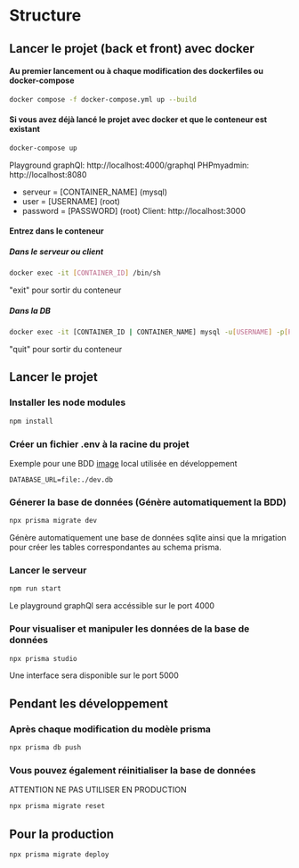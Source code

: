# Structure


## Lancer le projet (back et front) avec docker

#### Au premier lancement ou à chaque modification des dockerfiles ou docker-compose

```sh   
docker compose -f docker-compose.yml up --build
```
#### Si vous avez déjà lancé le projet avec docker et que le conteneur est existant

```sh
docker-compose up
```
Playground graphQl: http://localhost:4000/graphql
PHPmyadmin: http://localhost:8080
  - serveur = [CONTAINER_NAME] (mysql)
  - user = [USERNAME] (root)
  - password = [PASSWORD] (root)
Client: http://localhost:3000

#### Entrez dans le conteneur

##### Dans le serveur ou client
```sh
docker exec -it [CONTAINER_ID] /bin/sh
```
"exit" pour sortir du conteneur

##### Dans la DB
```sh  
docker exec -it [CONTAINER_ID | CONTAINER_NAME] mysql -u[USERNAME] -p[PASSWORD]
```
"quit" pour sortir du conteneur

## Lancer le projet

### Installer les node modules

```sh
npm install
```

### Créer un fichier .env à la racine du projet

Exemple pour une BDD [image]({https://img.shields.io/badge/SQLite-07405E?style=for-the-badge&logo=sqlite&logoColor=white}) local utilisée en développement
```
DATABASE_URL=file:./dev.db
```

### Génerer la base de données (Génère automatiquement la BDD)

```sh
npx prisma migrate dev
```
Génère automatiquement une base de données sqlite ainsi que la mrigation pour créer les tables correspondantes au schema prisma.

### Lancer le serveur

```sh
npm run start
```
Le playground graphQl sera accéssible sur le port 4000

### Pour visualiser et manipuler les données de la base de données

```sh
npx prisma studio
```
Une interface sera disponible sur le port 5000


## Pendant les développement

### Après chaque modification du modèle prisma

```sh
npx prisma db push
```

### Vous pouvez également réinitialiser la base de données

ATTENTION NE PAS UTILISER EN PRODUCTION
```sh
npx prisma migrate reset
```


## Pour la production
```sh
npx prisma migrate deploy
```

